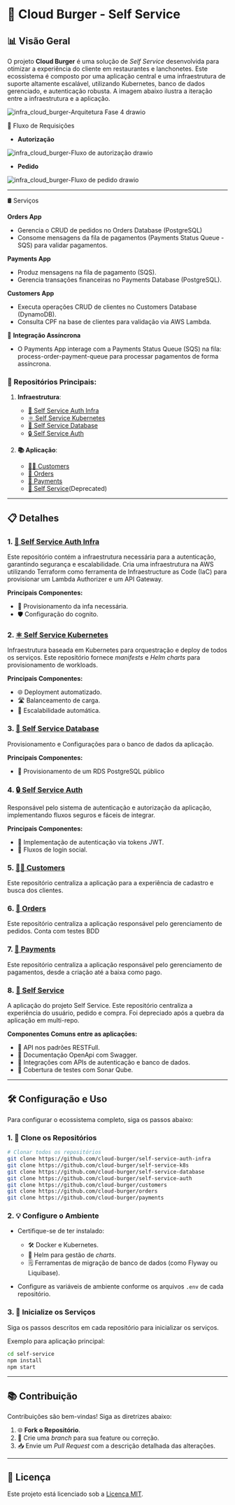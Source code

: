 # 🍔 Cloud Burger - Self Service

## 📊 Visão Geral
O projeto **Cloud Burger** é uma solução de *Self Service* desenvolvida para otimizar a experiência do cliente em restaurantes e lanchonetes. Este ecossistema é composto por uma aplicação central e uma infraestrutura de suporte altamente escalável, utilizando Kubernetes, banco de dados gerenciado, e autenticação robusta. A imagem abaixo ilustra a iteração entre a infraestrutura e a aplicação.

![infra_cloud_burger-Arquitetura Fase 4 drawio](https://github.com/user-attachments/assets/08cfd3a5-f72a-4e52-af19-5284bcb275ce)


🔀 Fluxo de Requisições

- **Autorização**

![infra_cloud_burger-Fluxo de autorização drawio](https://github.com/user-attachments/assets/b6bb5d71-a690-427a-bb74-fe8587952b79)

- **Pedido**

![infra_cloud_burger-Fluxo de pedido drawio](https://github.com/user-attachments/assets/8d5cae6e-f593-4472-9d8d-b41543f04c2a)

---
🛢️ Serviços

**Orders App**
- Gerencia o CRUD de pedidos no Orders Database (PostgreSQL)
- Consome mensagens da fila de pagamentos (Payments Status Queue - SQS) para validar pagamentos.

**Payments App**
- Produz mensagens na fila de pagamento (SQS).
- Gerencia transações financeiras no Payments Database (PostgreSQL).

**Customers App**
- Executa operações CRUD de clientes no Customers Database (DynamoDB).
- Consulta CPF na base de clientes para validação via AWS Lambda.


🔁 **Integração Assíncrona**
- O Payments App interage com a Payments Status Queue (SQS) na fila: process-order-payment-queue para processar pagamentos de forma assíncrona.

### 📄 Repositórios Principais:

1. **Infraestrutura**:
   - [🔑 Self Service Auth Infra](https://github.com/cloud-burger/self-service-auth-infra)
   - [⚛️ Self Service Kubernetes](https://github.com/cloud-burger/self-service-k8s)
   - [📁 Self Service Database](https://github.com/cloud-burger/self-service-database)
   - [🔒 Self Service Auth](https://github.com/cloud-burger/self-service-auth)

2. **📚 Aplicação**:
   - [🙋🏼 Customers](https://github.com/cloud-burger/customers)
   - [🧾 Orders](https://github.com/cloud-burger/orders)
   - [💸 Payments](https://github.com/cloud-burger/payments)
   - [🍔 Self Service](https://github.com/cloud-burger/self-service)(Deprecated)

---

## 📋 Detalhes

### 1. [🔑 Self Service Auth Infra](https://github.com/cloud-burger/self-service-auth-infra)
Este repositório contém a infraestrutura necessária para a autenticação, garantindo segurança e escalabilidade. Cria uma infraestrutura na AWS utilizando Terraform como ferramenta de Infraestructure as Code (IaC) para provisionar um Lambda Authorizer e um API Gateway.

**Principais Componentes:**
- 🔧 Provisionamento da infa necessária.
- 🛡️ Configuração do cognito.

### 2. [⚛️ Self Service Kubernetes](https://github.com/cloud-burger/self-service-k8s)
Infraestrutura baseada em Kubernetes para orquestração e deploy de todos os serviços. Este repositório fornece *manifests* e *Helm charts* para provisionamento de workloads.

**Principais Componentes:**
- 🌐 Deployment automatizado.
- 🛣️ Balanceamento de carga.
- 🌆 Escalabilidade automática.

### 3. [📁 Self Service Database](https://github.com/cloud-burger/self-service-database)
Provisionamento e Configurações para o banco de dados da aplicação.

**Principais Componentes:**
- 🔧 Provisionamento de um RDS PostgreSQL público

### 4. [🔒 Self Service Auth](https://github.com/cloud-burger/self-service-auth)
Responsável pelo sistema de autenticação e autorização da aplicação, implementando fluxos seguros e fáceis de integrar.

**Principais Componentes:**
- 🔑 Implementação de autenticação via tokens JWT.
- 📢 Fluxos de login social.

### 5. [🙋🏼 Customers](https://github.com/cloud-burger/customers)
Este repositório centraliza a aplicação para a experiência de cadastro e busca dos clientes.

### 6. [🧾 Orders](https://github.com/cloud-burger/orders)
Este repositório centraliza a aplicação responsável pelo gerenciamento de pedidos. Conta com testes BDD

### 7. [💸 Payments](https://github.com/cloud-burger/payments)
Este repositório centraliza a aplicação responsável pelo gerenciamento de pagamentos, desde a criação até a baixa como pago.

### 8. [🍔 Self Service](https://github.com/cloud-burger/self-service)
A aplicação do projeto Self Service. Este repositório centraliza a experiência do usuário, pedido e compra. Foi depreciado após a quebra da aplicação em multi-repo.

**Componentes Comuns entre as aplicações:**
- 📲  API nos padrões RESTFull.
- 📲  Documentação OpenApi com Swagger.
- 📡 Integrações com APIs de autenticação e banco de dados.
- 🧪 Cobertura de testes com Sonar Qube.

---

## 🛠️ Configuração e Uso
Para configurar o ecossistema completo, siga os passos abaixo:

### 1. 📓 Clone os Repositórios
```bash
# Clonar todos os repositórios
git clone https://github.com/cloud-burger/self-service-auth-infra
git clone https://github.com/cloud-burger/self-service-k8s
git clone https://github.com/cloud-burger/self-service-database
git clone https://github.com/cloud-burger/self-service-auth
git clone https://github.com/cloud-burger/customers
git clone https://github.com/cloud-burger/orders
git clone https://github.com/cloud-burger/payments
```

### 2. 💡 Configure o Ambiente
- Certifique-se de ter instalado:
  - 🛠️ Docker e Kubernetes.
  - 🌱 Helm para gestão de *charts*.
  - 🗒️ Ferramentas de migração de banco de dados (como Flyway ou Liquibase).

- Configure as variáveis de ambiente conforme os arquivos `.env` de cada repositório.

### 3. 🔄 Inicialize os Serviços
Siga os passos descritos em cada repositório para inicializar os serviços.

Exemplo para aplicação principal:
```bash
cd self-service
npm install
npm start
```

---

## 📚 Contribuição
Contribuições são bem-vindas! Siga as diretrizes abaixo:

1. 🌐 **Fork o Repositório**.
2. 🔧 Crie uma *branch* para sua feature ou correção.
3. 📥 Envie um *Pull Request* com a descrição detalhada das alterações.

---

## 📃 Licença
Este projeto está licenciado sob a [Licença MIT](https://opensource.org/licenses/MIT).
